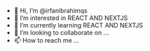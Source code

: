 - 👋 Hi, I’m @irfanibrahimqs
- 👀 I’m interested in REACT AND NEXTJS
- 🌱 I’m currently learning REACT AND NEXTJS
- 💞️ I’m looking to collaborate on ...
- 📫 How to reach me ...

<!---
irfanibrahimqs/irfanibrahimqs is a ✨ special ✨ repository because its `README.md` (this file) appears on your GitHub profile.
You can click the Preview link to take a look at your changes.
--->
